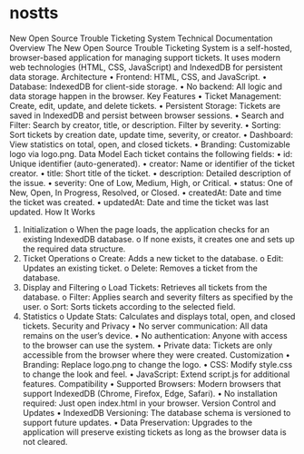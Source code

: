 # nostts
New Open Source Trouble Ticketing System
Technical Documentation
Overview
The New Open Source Trouble Ticketing System is a self-hosted, browser-based application for managing support tickets. It uses modern web technologies (HTML, CSS, JavaScript) and IndexedDB for persistent data storage.
Architecture
•	Frontend: HTML, CSS, and JavaScript.
•	Database: IndexedDB for client-side storage.
•	No backend: All logic and data storage happen in the browser.
Key Features
•	Ticket Management: Create, edit, update, and delete tickets.
•	Persistent Storage: Tickets are saved in IndexedDB and persist between browser sessions.
•	Search and Filter: Search by creator, title, or description. Filter by severity.
•	Sorting: Sort tickets by creation date, update time, severity, or creator.
•	Dashboard: View statistics on total, open, and closed tickets.
•	Branding: Customizable logo via logo.png.
Data Model
Each ticket contains the following fields:
•	id: Unique identifier (auto-generated).
•	creator: Name or identifier of the ticket creator.
•	title: Short title of the ticket.
•	description: Detailed description of the issue.
•	severity: One of Low, Medium, High, or Critical.
•	status: One of New, Open, In Progress, Resolved, or Closed.
•	createdAt: Date and time the ticket was created.
•	updatedAt: Date and time the ticket was last updated.
How It Works
1.	Initialization
o	When the page loads, the application checks for an existing IndexedDB database.
o	If none exists, it creates one and sets up the required data structure.
2.	Ticket Operations
o	Create: Adds a new ticket to the database.
o	Edit: Updates an existing ticket.
o	Delete: Removes a ticket from the database.
3.	Display and Filtering
o	Load Tickets: Retrieves all tickets from the database.
o	Filter: Applies search and severity filters as specified by the user.
o	Sort: Sorts tickets according to the selected field.
4.	Statistics
o	Update Stats: Calculates and displays total, open, and closed tickets.
Security and Privacy
•	No server communication: All data remains on the user’s device.
•	No authentication: Anyone with access to the browser can use the system.
•	Private data: Tickets are only accessible from the browser where they were created.
Customization
•	Branding: Replace logo.png to change the logo.
•	CSS: Modify style.css to change the look and feel.
•	JavaScript: Extend script.js for additional features.
Compatibility
•	Supported Browsers: Modern browsers that support IndexedDB (Chrome, Firefox, Edge, Safari).
•	No installation required: Just open index.html in your browser.
Version Control and Updates
•	IndexedDB Versioning: The database schema is versioned to support future updates.
•	Data Preservation: Upgrades to the application will preserve existing tickets as long as the browser data is not cleared.
